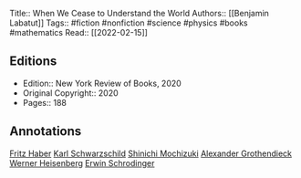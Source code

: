 Title::  When We Cease to Understand the World
Authors::  [[Benjamin Labatut]]
Tags::  #fiction #nonfiction #science #physics #books #mathematics
Read::  [[2022-02-15]]

## Editions
- Edition::  New York Review of Books, 2020
- Original Copyright::  2020
- Pages::  188

## Annotations

[Fritz Haber](https://en.wikipedia.org/wiki/Fritz_Haber)
[Karl Schwarzschild](https://en.wikipedia.org/wiki/Karl_Schwarzschild)
[Shinichi Mochizuki](https://en.wikipedia.org/wiki/Shinichi_Mochizuki)
[Alexander Grothendieck](https://en.wikipedia.org/wiki/Alexander_Grothendieck)
[Werner Heisenberg](https://en.wikipedia.org/wiki/Werner_Heisenberg)
[Erwin Schrodinger](https://en.wikipedia.org/wiki/Erwin_Schrödinger)
